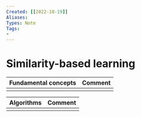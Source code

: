 ```yaml
---
Created: [[2022-10-19]]
Aliases: 
Types: Note
Tags: 
- 
---
```

# Similarity-based learning
| Fundamental concepts | Comment |
| -------------------- | ------- |
|                      |         |

| Algorithms | Comment |
| ---------- | ------- |
|            |         |
